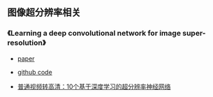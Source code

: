 ## 图像超分辨率相关

### 《Learning a deep convolutional network for image super-resolution》
* [paper](paper/2014-Learning%20a%20deep%20convolutional%20network%20for%20image%20super-resolution..pdf)
* [github code](https://github.com/jiye-ML/Image_Super_Resolution_SRCNN.git)



* [普通视频转高清：10个基于深度学习的超分辨率神经网络](https://mp.weixin.qq.com/s/h4Xzt-aS1_-5zjTB0ypTLg)